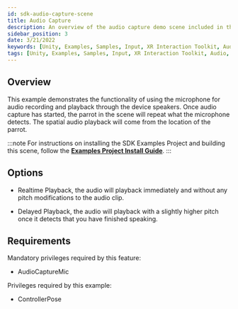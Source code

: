 ```yaml
---
id: sdk-audio-capture-scene
title: Audio Capture
description: An overview of the audio capture demo scene included in the Magic Leap 2 Examples Project, which uses Unity's XR Interaction Toolkit.
sidebar_position: 3
date: 3/21/2022
keywords: [Unity, Examples, Samples, Input, XR Interaction Toolkit, Audio, Microphone]
tags: [Unity, Examples, Samples, Input, XR Interaction Toolkit, Audio, Microphone]
---
```



## Overview

This example demonstrates the functionality of using the microphone for audio recording and playback through the device speakers. Once audio capture has started, the parrot in the scene will repeat what the microphone detects. The spatial audio playback will come from the location of the parrot.

:::note
For instructions on installing the SDK Examples Project and building this scene, follow the [**Examples Project Install Guide**](/docs/guides/unity/sdk-example-scenes/sdk-install-setup.md).
:::

## Options

- Realtime Playback, the audio will playback immediately and without any pitch modifications to the audio clip.

- Delayed Playback, the audio will playback with a slightly higher pitch once it detects that you have finished speaking.

## Requirements

Mandatory privileges required by this feature:

- AudioCaptureMic

Privileges required by this example:

- ControllerPose
